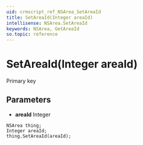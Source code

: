 ```yaml
---
uid: crmscript_ref_NSArea_SetAreaId
title: SetAreaId(Integer areaId)
intellisense: NSArea.SetAreaId
keywords: NSArea, GetAreaId
so.topic: reference
---
```


# SetAreaId(Integer areaId)

Primary key

## Parameters

* **areaId** Integer

```crmscript
NSArea thing;
Integer areaId;
thing.SetAreaId(areaId);
```

